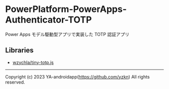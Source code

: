 # PowerPlatform-PowerApps-Authenticator-TOTP

Power Apps モデル駆動型アプリで実装した TOTP 認証アプリ

## Libraries

- [wzychla/tiny-totp.js](https://github.com/wzychla/tiny-totp.js)

---

Copyright (c) 2023 YA-androidapp(https://github.com/yzkn) All rights reserved.

